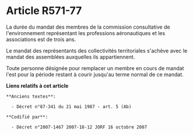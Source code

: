 # Article R571-77

La durée du mandat des membres de la commission consultative de l'environnement représentant les professions aéronautiques et
les associations est de trois ans.

Le mandat des représentants des collectivités territoriales s'achève avec le mandat des assemblées auxquelles ils
appartiennent.

Toute personne désignée pour remplacer un membre en cours de mandat l'est pour la période restant à courir jusqu'au terme
normal de ce mandat.

**Liens relatifs à cet article**

	**Anciens textes**:

	  - Décret n°87-341 du 21 mai 1987 - art. 5 (Ab)

	**Codifié par**:

	  - Décret n°2007-1467 2007-10-12 JORF 16 octobre 2007
